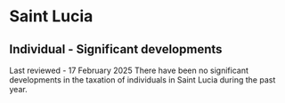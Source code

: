 # Saint Lucia
## Individual - Significant developments
Last reviewed - 17 February 2025
There have been no significant developments in the taxation of individuals in Saint Lucia during the past year.
